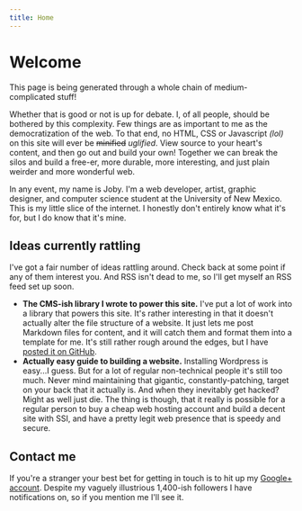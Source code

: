 ```yaml
---
title: Home
---
```


# Welcome

This page is being generated through a whole chain of medium-complicated stuff!

Whether that is good or not is up for debate. I, of all people, should be bothered by this complexity. Few things are as important to me as the democratization of the web. To that end, no HTML, CSS or Javascript <em>(lol)</em> on this site will ever be <strike>minified</strike> <em>uglified</em>. View source to your heart's content, and then go out and build your own! Together we can break the silos and build a free-er, more durable, more interesting, and just plain weirder and more wonderful web.

In any event, my name is Joby. I'm a web developer, artist, graphic designer, and computer science student at the University of New Mexico. This is my little slice of the internet. I honestly don't entirely know what it's for, but I do know that it's mine.

## Ideas currently rattling

I've got a fair number of ideas rattling around. Check back at some point if any of them interest you. And RSS isn't dead to me, so I'll get myself an RSS feed set up soon.

+   **The CMS-ish library I wrote to power this site.**
    I've put a lot of work into a library that powers this site. It's rather interesting in that it doesn't actually alter the file structure of a website. It just lets me post Markdown files for content, and it will catch them and format them into a template for me. It's still rather rough around the edges, but I have [posted it on GitHub][1].
+   **Actually easy guide to building a website.**
    Installing Wordpress is easy...I guess. But for a lot of regular non-technical people it's still too much. Never mind maintaining that gigantic, constantly-patching, target on your back that it actually is. And when they inevitably get hacked? Might as well just die. The thing is though, that it really is possible for a regular person to buy a cheap web hosting account and build a decent site with SSI, and have a pretty legit web presence that is speedy and secure.

## Contact me
If you're a stranger your best bet for getting in touch is to hit up my [Google+ account][2]. Despite my vaguely illustrious 1,400-ish followers I have notifications on, so if you mention me I'll see it.

[1]: https://github.com/jobyone/plaster "Plaster, a flat-file non-CMS"
[2]: https://plus.google.com/+JobyElliott "Joby Elliott's Google+ Profile"
